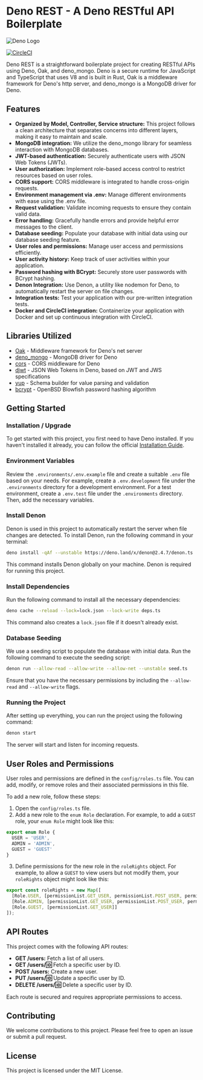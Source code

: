 # Deno REST - A Deno RESTful API Boilerplate

![Deno Logo](https://deno.land/logo.svg)

[![CircleCI](https://circleci.com/gh/Prolifode/deno_rest.svg?style=svg)](https://circleci.com/gh/Prolifode/deno_rest)

Deno REST is a straightforward boilerplate project for creating RESTful APIs using Deno, Oak, and deno_mongo. Deno is a secure runtime for JavaScript and TypeScript that uses V8 and is built in Rust, Oak is a middleware framework for Deno's http server, and deno_mongo is a MongoDB driver for Deno.

## Features

* **Organized by Model, Controller, Service structure:** This project follows a clean architecture that separates concerns into different layers, making it easy to maintain and scale.
* **MongoDB integration:** We utilize the deno_mongo library for seamless interaction with MongoDB databases.
* **JWT-based authentication:** Securely authenticate users with JSON Web Tokens (JWTs).
* **User authorization:** Implement role-based access control to restrict resources based on user roles.
* **CORS support:** CORS middleware is integrated to handle cross-origin requests.
* **Environment management via .env:** Manage different environments with ease using the .env file.
* **Request validation:** Validate incoming requests to ensure they contain valid data.
* **Error handling:** Gracefully handle errors and provide helpful error messages to the client.
* **Database seeding:** Populate your database with initial data using our database seeding feature.
* **User roles and permissions:** Manage user access and permissions efficiently.
* **User activity history:** Keep track of user activities within your application.
* **Password hashing with BCrypt:** Securely store user passwords with BCrypt hashing.
* **Denon Integration:** Use Denon, a utility like nodemon for Deno, to automatically restart the server on file changes.
* **Integration tests:** Test your application with our pre-written integration tests.
* **Docker and CircleCI integration:** Containerize your application with Docker and set up continuous integration with CircleCI.

## Libraries Utilized

* [Oak](https://deno.land/x/oak) - Middleware framework for Deno's net server
* [deno_mongo](https://deno.land/x/mongo) - MongoDB driver for Deno
* [cors](https://deno.land/x/cors) - CORS middleware for Deno
* [djwt](https://deno.land/x/djwt) - JSON Web Tokens in Deno, based on JWT and JWS specifications
* [yup](https://deno.land/x/yup) - Schema builder for value parsing and validation
* [bcrypt](https://deno.land/x/bcrypt) - OpenBSD Blowfish password hashing algorithm

## Getting Started

### Installation / Upgrade

To get started with this project, you first need to have Deno installed. If you haven't installed it already, you can follow the official [Installation Guide](https://deno.com/manual@v1.34.3/getting_started/installation#installation).

### Environment Variables

Review the `.environments/.env.example` file and create a suitable `.env` file based on your needs. For example, create a `.env.development` file under the `.environments` directory for a development environment. For a test environment, create a `.env.test` file under the `.environments` directory. Then, add the necessary variables.

### Install Denon

Denon is used in this project to automatically restart the server when file changes are detected. To install Denon, run the following command in your terminal:

```bash
deno install -qAf --unstable https://deno.land/x/denon@2.4.7/denon.ts
```

This command installs Denon globally on your machine. Denon is required for running this project.

### Install Dependencies

Run the following command to install all the necessary dependencies:

```bash
deno cache --reload --lock=lock.json --lock-write deps.ts
```

This command also creates a `lock.json` file if it doesn't already exist.

### Database Seeding

We use a seeding script to populate the database with initial data. Run the following command to execute the seeding script:

```bash
denon run --allow-read --allow-write --allow-net --unstable seed.ts
```

Ensure that you have the necessary permissions by including the `--allow-read` and `--allow-write` flags.

### Running the Project

After setting up everything, you can run the project using the following command:

```bash
denon start
```

The server will start and listen for incoming requests.

## User Roles and Permissions

User roles and permissions are defined in the `config/roles.ts` file. You can add, modify, or remove roles and their associated permissions in this file.

To add a new role, follow these steps:

1. Open the `config/roles.ts` file.
2. Add a new role to the `enum Role` declaration. For example, to add a `GUEST` role, your `enum Role` might look like this:

```typescript
export enum Role {
  USER = 'USER',
  ADMIN = 'ADMIN',
  GUEST = 'GUEST'
}
```

3. Define permissions for the new role in the `roleRights` object. For example, to allow a `GUEST` to view users but not modify them, your `roleRights` object might look like this:

```typescript
export const roleRights = new Map([
  [Role.USER, [permissionList.GET_USER, permissionList.POST_USER, permissionList.PUT_USER, permissionList.DELETE_USER]],
  [Role.ADMIN, [permissionList.GET_USER, permissionList.POST_USER, permissionList.PUT_USER, permissionList.DELETE_USER, permissionList.MANAGE_ROLES]],
  [Role.GUEST, [permissionList.GET_USER]]
]);
```

## API Routes

This project comes with the following API routes:

* **GET /users:** Fetch a list of all users.
* **GET /users/:id:** Fetch a specific user by ID.
* **POST /users:** Create a new user.
* **PUT /users/:id:** Update a specific user by ID.
* **DELETE /users/:id:** Delete a specific user by ID.

Each route is secured and requires appropriate permissions to access.

## Contributing

We welcome contributions to this project. Please feel free to open an issue or submit a pull request.

## License

This project is licensed under the MIT License.